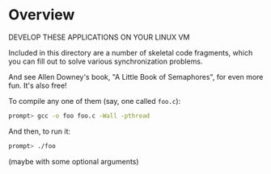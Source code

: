 
# Overview

DEVELOP THESE APPLICATIONS ON YOUR LINUX VM

Included in this directory are a number of skeletal code fragments, which you
can fill out to solve various synchronization problems. 

And see Allen Downey's book, "A Little Book of Semaphores", for even more
fun. It's also free!

To compile any one of them (say, one called `foo.c`):

```sh
prompt> gcc -o foo foo.c -Wall -pthread
```

And then, to run it:

```sh
prompt> ./foo
```

(maybe with some optional arguments)


